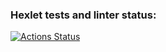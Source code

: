 ### Hexlet tests and linter status:
[![Actions Status](https://github.com/TanyaShorb/qa-engineer-project-85/workflows/hexlet-check/badge.svg)](https://github.com/TanyaShorb/qa-engineer-project-85/actions)